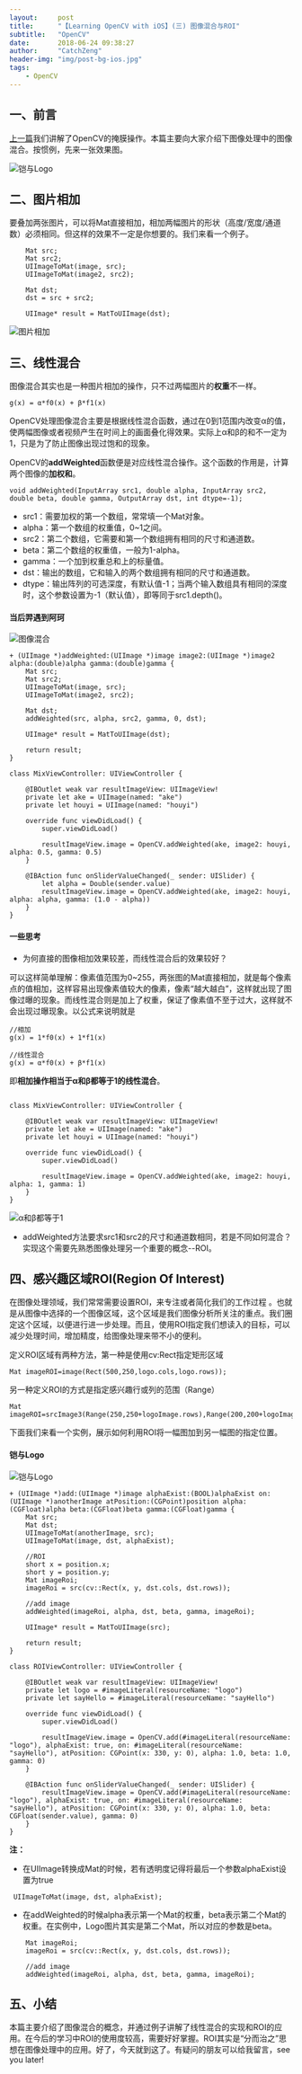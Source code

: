 ```yaml
---
layout:     post
title:      "【Learning OpenCV with iOS】(三) 图像混合与ROI"
subtitle:   "OpenCV"
date:       2018-06-24 09:38:27 
author:     "CatchZeng"
header-img: "img/post-bg-ios.jpg"
tags:
    - OpenCV
---
```

<span id="busuanzi_container_page_pv"></span>

## 一、前言

[上一篇](http://catchzeng.com/2018/06/14/Learning-OpenCV-with-iOS-(二)-掩膜操作/)我们讲解了OpenCV的掩膜操作。本篇主要向大家介绍下图像处理中的图像混合。按惯例，先来一张效果图。

![铠与Logo](https://upload-images.jianshu.io/upload_images/943491-7fa4159088937474.gif?imageMogr2/auto-orient/strip)


## 二、图片相加

要叠加两张图片，可以将Mat直接相加，相加两幅图片的形状（高度/宽度/通道数）必须相同。但这样的效果不一定是你想要的。我们来看一个例子。

```
    Mat src;
    Mat src2;
    UIImageToMat(image, src);
    UIImageToMat(image2, src2);
    
    Mat dst;
    dst = src + src2;
    
    UIImage* result = MatToUIImage(dst);
```

![图片相加](https://upload-images.jianshu.io/upload_images/943491-b142c05656998fc4.png?imageMogr2/auto-orient/strip%7CimageView2/2/w/1240)


## 三、线性混合
图像混合其实也是一种图片相加的操作，只不过两幅图片的**权重**不一样。
```
g(x) = α*f0(x) + β*f1(x)
```
OpenCV处理图像混合主要是根据线性混合函数，通过在0到1范围内改变α的值，使两幅图像或者视频产生在时间上的画面叠化得效果。实际上α和β的和不一定为1，只是为了防止图像出现过饱和的现象。

OpenCV的**addWeighted**函数便是对应线性混合操作。这个函数的作用是，计算两个图像的**加权和**。
```
void addWeighted(InputArray src1, double alpha, InputArray src2, double beta, double gamma, OutputArray dst, int dtype=-1);
```
* src1：需要加权的第一个数组，常常填一个Mat对象。
* alpha：第一个数组的权重值，0~1之间。
* src2：第二个数组，它需要和第一个数组拥有相同的尺寸和通道数。
* beta：第二个数组的权重值，一般为1-alpha。
* gamma：一个加到权重总和上的标量值。
* dst：输出的数组，它和输入的两个数组拥有相同的尺寸和通道数。
* dtype：输出阵列的可选深度，有默认值-1；当两个输入数组具有相同的深度时，这个参数设置为-1（默认值），即等同于src1.depth()。

#### 当后羿遇到阿珂

![图像混合](https://upload-images.jianshu.io/upload_images/943491-bc97e432a0639f99.gif?imageMogr2/auto-orient/strip)

```
+ (UIImage *)addWeighted:(UIImage *)image image2:(UIImage *)image2 alpha:(double)alpha gamma:(double)gamma {
    Mat src;
    Mat src2;
    UIImageToMat(image, src);
    UIImageToMat(image2, src2);
    
    Mat dst;
    addWeighted(src, alpha, src2, gamma, 0, dst);
    
    UIImage* result = MatToUIImage(dst);
    
    return result;
}

class MixViewController: UIViewController {

    @IBOutlet weak var resultImageView: UIImageView!
    private let ake = UIImage(named: "ake")
    private let houyi = UIImage(named: "houyi")
    
    override func viewDidLoad() {
        super.viewDidLoad()
        
        resultImageView.image = OpenCV.addWeighted(ake, image2: houyi, alpha: 0.5, gamma: 0.5)
    }
    
    @IBAction func onSliderValueChanged(_ sender: UISlider) {
        let alpha = Double(sender.value)
        resultImageView.image = OpenCV.addWeighted(ake, image2: houyi, alpha: alpha, gamma: (1.0 - alpha))
    }
}
```

#### 一些思考

* 为何直接的图像相加效果较差，而线性混合后的效果较好？

可以这样简单理解：像素值范围为0~255，两张图的Mat直接相加，就是每个像素点的值相加，这样容易出现像素值较大的像素，像素“越大越白”，这样就出现了图像过曝的现象。而线性混合则是加上了权重，保证了像素值不至于过大，这样就不会出现过曝现象。以公式来说明就是
```
//相加
g(x) = 1*f0(x) + 1*f1(x)

//线性混合
g(x) = α*f0(x) + β*f1(x)
```
即**相加操作相当于α和β都等于1的线性混合**。
```

class MixViewController: UIViewController {

    @IBOutlet weak var resultImageView: UIImageView!
    private let ake = UIImage(named: "ake")
    private let houyi = UIImage(named: "houyi")
    
    override func viewDidLoad() {
        super.viewDidLoad()
        
        resultImageView.image = OpenCV.addWeighted(ake, image2: houyi, alpha: 1, gamma: 1)
    }
}
```
![α和β都等于1](https://upload-images.jianshu.io/upload_images/943491-793aa9ae64bd9820.png?imageMogr2/auto-orient/strip%7CimageView2/2/w/1240)


* addWeighted方法要求src1和src2的尺寸和通道数相同，若是不同如何混合？
实现这个需要先熟悉图像处理另一个重要的概念--ROI。

## 四、感兴趣区域ROI(Region Of Interest)

在图像处理领域，我们常常需要设置ROI，来专注或者简化我们的工作过程 。也就是从图像中选择的一个图像区域，这个区域是我们图像分析所关注的重点。我们圈定这个区域，以便进行进一步处理。而且，使用ROI指定我们想读入的目标，可以减少处理时间，增加精度，给图像处理来带不小的便利。

定义ROI区域有两种方法，第一种是使用cv:Rect指定矩形区域
```
Mat imageROI=image(Rect(500,250,logo.cols,logo.rows));  
```

另一种定义ROI的方式是指定感兴趣行或列的范围（Range）
 ```
Mat imageROI=srcImage3(Range(250,250+logoImage.rows),Range(200,200+logoImage.cols));  
```

下面我们来看一个实例，展示如何利用ROI将一幅图加到另一幅图的指定位置。

#### 铠与Logo
![铠与Logo](https://upload-images.jianshu.io/upload_images/943491-7fa4159088937474.gif?imageMogr2/auto-orient/strip)

```
+ (UIImage *)add:(UIImage *)image alphaExist:(BOOL)alphaExist on:(UIImage *)anotherImage atPosition:(CGPoint)position alpha:(CGFloat)alpha beta:(CGFloat)beta gamma:(CGFloat)gamma {
    Mat src;
    Mat dst;
    UIImageToMat(anotherImage, src);
    UIImageToMat(image, dst, alphaExist);
    
    //ROI
    short x = position.x;
    short y = position.y;
    Mat imageRoi;
    imageRoi = src(cv::Rect(x, y, dst.cols, dst.rows));
    
    //add image
    addWeighted(imageRoi, alpha, dst, beta, gamma, imageRoi);
    
    UIImage* result = MatToUIImage(src);
    
    return result;
}

class ROIViewController: UIViewController {

    @IBOutlet weak var resultImageView: UIImageView!
    private let logo = #imageLiteral(resourceName: "logo")
    private let sayHello = #imageLiteral(resourceName: "sayHello")
    
    override func viewDidLoad() {
        super.viewDidLoad()
        
        resultImageView.image = OpenCV.add(#imageLiteral(resourceName: "logo"), alphaExist: true, on: #imageLiteral(resourceName: "sayHello"), atPosition: CGPoint(x: 330, y: 0), alpha: 1.0, beta: 1.0, gamma: 0)
    }
    
    @IBAction func onSliderValueChanged(_ sender: UISlider) {
        resultImageView.image = OpenCV.add(#imageLiteral(resourceName: "logo"), alphaExist: true, on: #imageLiteral(resourceName: "sayHello"), atPosition: CGPoint(x: 330, y: 0), alpha: 1.0, beta: CGFloat(sender.value), gamma: 0)
    }
}
```

**注：**

* 在UIImage转换成Mat的时候，若有透明度记得将最后一个参数alphaExist设置为true

```
 UIImageToMat(image, dst, alphaExist);
```

* 在addWeighted的时候alpha表示第一个Mat的权重，beta表示第二个Mat的权重。在实例中，Logo图片其实是第二个Mat，所以对应的参数是beta。

```
    Mat imageRoi;
    imageRoi = src(cv::Rect(x, y, dst.cols, dst.rows));
    
    //add image
    addWeighted(imageRoi, alpha, dst, beta, gamma, imageRoi);
```


## 五、小结

本篇主要介绍了图像混合的概念，并通过例子讲解了线性混合的实现和ROI的应用。在今后的学习中ROI的使用度较高，需要好好掌握。ROI其实是“分而治之”思想在图像处理中的应用。好了，今天就到这了。有疑问的朋友可以给我留言，see you later!